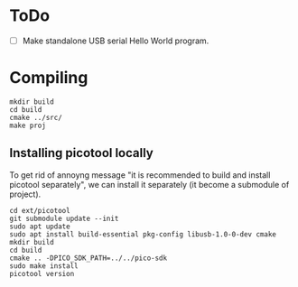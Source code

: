 # ToDo

- [ ] Make standalone USB serial Hello World program.

# Compiling

```code
mkdir build
cd build
cmake ../src/
make proj
```

## Installing picotool locally

To get rid of annoyng message "it is recommended to build and install picotool separately", we can install it separately (it become a submodule of project).

```code
cd ext/picotool
git submodule update --init
sudo apt update
sudo apt install build-essential pkg-config libusb-1.0-0-dev cmake
mkdir build
cd build
cmake .. -DPICO_SDK_PATH=../../pico-sdk
sudo make install
picotool version
```
